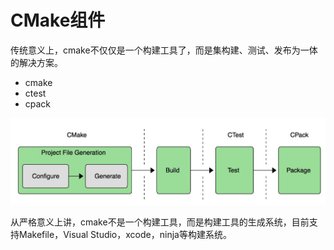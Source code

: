 # CMake组件

传统意义上，cmake不仅仅是一个构建工具了，而是集构建、测试、发布为一体的解决方案。

- cmake
- ctest
- cpack

![](media/15842324073757.jpg)
 
从严格意义上讲，cmake不是一个构建工具，而是构建工具的生成系统，目前支持Makefile，Visual Studio，xcode，ninja等构建系统。


